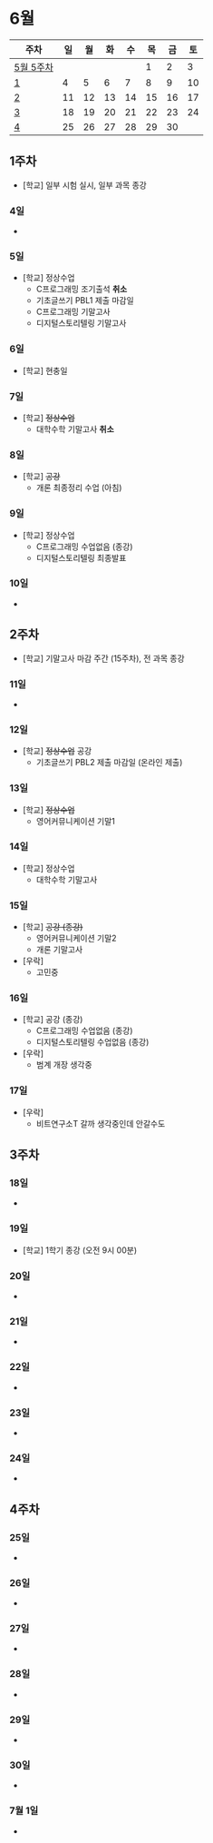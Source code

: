 # 6월

| 주차 | 일 | 월 | 화 | 수 | 목 | 금 | 토 |
| --- | --- | --- | --- | --- | --- | --- | --- |
| [5월 5주차](../May/index.md#5주차) | | | | | 1 | 2 | 3 |
| [1](#1주차) | 4 | 5 | 6 | 7 | 8 | 9 | 10 |
| [2](#2주차) | 11 | 12 | 13 | 14 | 15 | 16 | 17 |
| [3](#3주차) | 18 | 19 | 20 | 21 | 22 | 23 | 24 |
| [4](#4주차) | 25 | 26 | 27 | 28 | 29 | 30 | |

## 1주차
- \[학교\] 일부 시험 실시, 일부 과목 종강

### 4일
-

### 5일
- \[학교\] 정상수업
  * C프로그래밍 조기출석 **취소**
  * 기초글쓰기 PBL1 제출 마감일
  * C프로그래밍 기말고사
  * 디지털스토리텔링 기말고사

### 6일
- \[학교\] 현충일

### 7일
- \[학교\] ~~정상수업~~
  * 대학수학 기말고사 **취소**

### 8일
- \[학교\] ~~공강~~
  * 개론 최종정리 수업 (아침)

### 9일
- \[학교\] 정상수업
  * C프로그래밍 수업없음 (종강)
  * 디지털스토리텔링 최종발표

### 10일
-

## 2주차
- \[학교\] 기말고사 마감 주간 (15주차), 전 과목 종강

### 11일
-

### 12일
- \[학교\] ~~정상수업~~ 공강
  * 기초글쓰기 PBL2 제출 마감일 (온라인 제출)

### 13일
- \[학교\] ~~정상수업~~
  * 영어커뮤니케이션 기말1

### 14일
- \[학교\] 정상수업
  * 대학수학 기말고사

### 15일
- \[학교\] ~~공강 (종강)~~
  * 영어커뮤니케이션 기말2
  * 개론 기말고사
- \[우락\]
  * 고민중

### 16일
- \[학교\] 공강 (종강)
  * C프로그래밍 수업없음 (종강)
  * 디지털스토리텔링 수업없음 (종강)
- \[우락\]
  * 범계 개장 생각중

### 17일
- \[우락\]
  * 비트연구소T 갈까 생각중인데 안갈수도

## 3주차

### 18일
-

### 19일
- \[학교\] 1학기 종강 (오전 9시 00분)

### 20일
-

### 21일
-

### 22일
-

### 23일
-

### 24일
-

## 4주차

### 25일
-

### 26일
-

### 27일
-

### 28일
-

### 29일
-

### 30일
-

### 7월 1일
-

